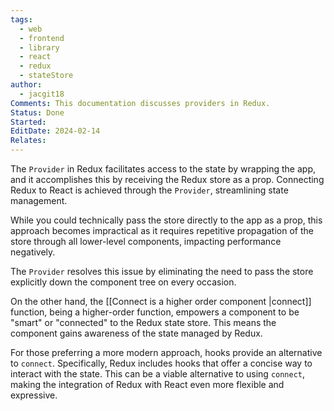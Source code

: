 ```yaml
---
tags:
  - web
  - frontend
  - library
  - react
  - redux
  - stateStore
author:
  - jacgit18
Comments: This documentation discusses providers in Redux.
Status: Done
Started: 
EditDate: 2024-02-14
Relates:
---
```

The `Provider` in Redux facilitates access to the state by wrapping the app, and it accomplishes this by receiving the Redux store as a prop. Connecting Redux to React is achieved through the `Provider`, streamlining state management.

While you could technically pass the store directly to the app as a prop, this approach becomes impractical as it requires repetitive propagation of the store through all lower-level components, impacting performance negatively.

The `Provider` resolves this issue by eliminating the need to pass the store explicitly down the component tree on every occasion.

On the other hand, the [[Connect is a higher order component |connect]] function, being a higher-order function, empowers a component to be "smart" or "connected" to the Redux state store. This means the component gains awareness of the state managed by Redux.

For those preferring a more modern approach, hooks provide an alternative to `connect`. Specifically, Redux includes hooks that offer a concise way to interact with the state. This can be a viable alternative to using `connect`, making the integration of Redux with React even more flexible and expressive.